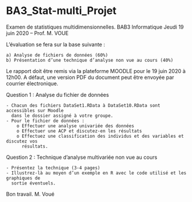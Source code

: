 # BA3_Stat-multi_Projet

Examen de statistiques multidimensionnelles.
BAB3 Informatique
Jeudi 19 juin 2020 – Prof. M. VOUE

L’évaluation se fera sur la base suivante :

	a) Analyse de fichiers de données (60%)
	b) Présentation d’une technique d’analyse non vue au cours (40%)

Le rapport doit être remis via la plateforme MOODLE pour le 19 juin 2020 à 12h00. A
défaut, une version PDF du document peut être envoyée par courrier électronique.

Question 1 : Analyse du fichier de données

	- Chacun des fichiers DataSet1.RData à DataSet10.RData sont accessibles sur Moodle
	  dans le dossier assigné à votre groupe.
	- Pour le fichier de données :
		o Effectuer une analyse univariée des données
		o Effectuer une ACP et discutez-en les résultats
		o Effectuez une classification des individus et des variables et discutez vos
		  résultats.

Question 2 : Technique d’analyse multivariée non vue au cours

	- Présentez la technique (3-4 pages)
	- Illustrez-là au moyen d’un exemple en R avec le code utilisé et les graphiques de
 	  sortie éventuels.
 	  
Bon travail.
M. Voué